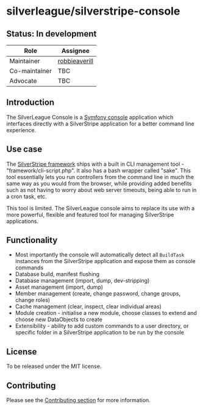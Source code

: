 # silverleague/silverstripe-console

## Status: In development

| Role | Assignee |
| ---- | --- |
| Maintainer | [robbieaverill](https://github.com/robbieaverill) |
| Co-maintainer | TBC |
| Advocate | TBC |


## Introduction

The SilverLeague Console is a [Symfony console](http://symfony.com/doc/current/components/console.html) application which interfaces directly with a SilverStripe application for a better command line experience.

## Use case

The [SilverStripe framework](https://github.com/silverstripe/silverstripe-framework) ships with a built in CLI management tool - "framework/cli-script.php". It also has a bash wrapper called "sake". This tool essentially lets you run controllers from the command line in much the same way as you would from the browser, while providing added benefits such as not having to worry about web server timeouts, being able to run in a cron task, etc.

This tool is limited. The SilverLeague console aims to replace its use with a more powerful, flexible and featured tool for managing SilverStripe applications.

## Functionality

* Most importantly the console will automatically detect all `BuildTask` instances from the SilverStripe application and expose them as console commands
* Database build, manifest flushing
* Database management (import, dump, dev-stripping)
* Asset management (import, dump)
* Member management (create, change password, change groups, change roles)
* Cache management (clear, inspect, clear individual areas)
* Module creation - initialise a new module, choose classes to extend and choose new DataObjects to create
* Extensibility - ability to add custom commands to a user directory, or specific folder in a SilverStripe application to be run by the console

## License

To be released under the MIT license.

## Contributing

Please see the [Contributing section](../README.md#contributing) for more information.
